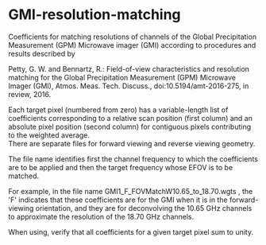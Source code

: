# GMI-resolution-matching
Coefficients for matching resolutions of channels of the Global Precipitation Measurement (GPM) Microwave imager (GMI) according to 
procedures and results described by 

Petty, G. W. and Bennartz, R.: Field-of-view characteristics and resolution matching for the Global Precipitation Measurement (GPM) 
Microwave Imager (GMI), Atmos. Meas. Tech. Discuss., doi:10.5194/amt-2016-275, in review, 2016. 

Each target pixel (numbered from zero) has a variable-length list of coefficients corresponding to a relative scan position (first column)
and an absolute pixel position (second column) for contiguous pixels contributing to the weighted average.  
There are separate files for forward viewing and reverse viewing geometry.

The file name identifies first the channel frequency to which the coefficients are to be applied and then the 
target frequency whose EFOV is to be matched. 

For example, in the file name
GMI1_F_FOVMatchW10.65_to_18.70.wgts  , the 'F' indicates that these coefficients are for the GMI when it is in the forward-viewing 
orientation, and they are for deconvolving the 10.65 GHz channels to approximate the resolution of the 18.70 GHz channels.

When using, verify that all coefficients for a given target pixel sum to unity.
